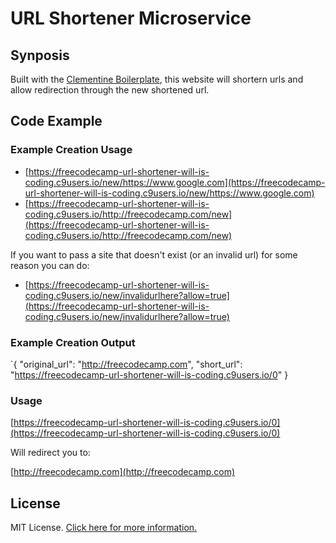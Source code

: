 # URL Shortener Microservice

## Synposis
Built with the [Clementine Boilerplate](https://github.com/johnstonbl01/clementinejs), this website will shortern urls and allow redirection through the new shortened url.

## Code Example
### Example Creation Usage
* [https://freecodecamp-url-shortener-will-is-coding.c9users.io/new/https://www.google.com](https://freecodecamp-url-shortener-will-is-coding.c9users.io/new/https://www.google.com)
* [https://freecodecamp-url-shortener-will-is-coding.c9users.io/http://freecodecamp.com/new](https://freecodecamp-url-shortener-will-is-coding.c9users.io/http://freecodecamp.com/new)

If you want to pass a site that doesn't exist (or an invalid url) for some reason you can do:

* [https://freecodecamp-url-shortener-will-is-coding.c9users.io/new/invalidurlhere?allow=true](https://freecodecamp-url-shortener-will-is-coding.c9users.io/new/invalidurlhere?allow=true)

### Example Creation Output
`{ "original_url": "http://freecodecamp.com", "short_url": "https://freecodecamp-url-shortener-will-is-coding.c9users.io/0" }

### Usage
[https://freecodecamp-url-shortener-will-is-coding.c9users.io/0](https://freecodecamp-url-shortener-will-is-coding.c9users.io/0)

Will redirect you to:

[http://freecodecamp.com](http://freecodecamp.com)

## License

MIT License. [Click here for more information.](LICENSE.md)
